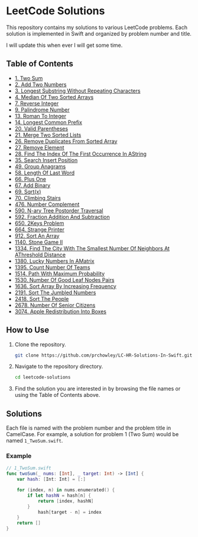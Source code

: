 # LeetCode Solutions

This repository contains my solutions to various LeetCode problems. Each solution is implemented in Swift and organized by problem number and title.

I will update this when ever I will get some time.

## Table of Contents

<!-- TOC start -->
- [1. Two Sum](./Leetcode/1_TwoSum.swift)
- [2. Add Two Numbers](./Leetcode/2_AddTwoNumbers.swift)
- [3. Longest Substring Without Repeating Characters](./Leetcode/3_LongestSubstringWithoutRepeatingCharacters.swift)
- [4. Median Of Two Sorted Arrays](./Leetcode/4_MedianOfTwoSortedArrays.swift)
- [7. Reverse Integer](./Leetcode/7_ReverseInteger.swift)
- [9. Palindrome Number](./Leetcode/9_PalindromeNumber.swift)
- [13. Roman To Integer](./Leetcode/13_RomanToInteger.swift)
- [14. Longest Common Prefix](./Leetcode/14_LongestCommonPrefix.swift)
- [20. Valid Parentheses](./Leetcode/20_ValidParentheses.swift)
- [21. Merge Two Sorted Lists](./Leetcode/21_MergeTwoSortedLists.swift)
- [26. Remove Duplicates From Sorted Array](./Leetcode/26_RemoveDuplicatesFromSortedArray.swift)
- [27. Remove Element](./Leetcode/27_RemoveElement.swift)
- [28. Find The Index Of The First Occurrence In AString](./Leetcode/28_FindTheIndexOfTheFirstOccurrenceInAString.swift)
- [35. Search Insert Position](./Leetcode/35_SearchInsertPosition.swift)
- [49. Group Anagrams](./Leetcode/49_GroupAnagrams.swift)
- [58. Length Of Last Word](./Leetcode/58_LengthOfLastWord.swift)
- [66. Plus One](./Leetcode/66_PlusOne.swift)
- [67. Add Binary](./Leetcode/67_AddBinary.swift)
- [69. Sqrt(x)](./Leetcode/69_Sqrt(x).swift)
- [70. Climbing Stairs](./Leetcode/70_ClimbingStairs.swift)
- [476. Number Complement](./Leetcode/476_NumberComplement.swift)
- [590. N-ary Tree Postorder Traversal](./Leetcode/590_N-aryTreePostorderTraversal.swift)
- [592. Fraction Addition And Subtraction](./Leetcode/592_FractionAdditionAndSubtraction.swift)
- [650. 2Keys Problem](./Leetcode/650_2KeysProblem.swift)
- [664. Strange Printer](./Leetcode/664_StrangePrinter.swift)
- [912. Sort An Array](./Leetcode/912_SortAnArray.swift)
- [1140. Stone Game II](./Leetcode/1140_StoneGameII.swift)
- [1334. Find The City With The Smallest Number Of Neighbors At AThreshold Distance](./Leetcode/1334_FindTheCityWithTheSmallestNumberOfNeighborsAtAThresholdDistance.swift)
- [1380. Lucky Numbers In AMatrix](./Leetcode/1380_LuckyNumbersInAMatrix.swift)
- [1395. Count Number Of Teams](./Leetcode/1395_CountNumberOfTeams.swift)
- [1514. Path With Maximum Probability](./Leetcode/1514_PathWithMaximumProbability.swift)
- [1530. Number Of Good Leaf Nodes Pairs](./Leetcode/1530_NumberOfGoodLeafNodesPairs.swift)
- [1636. Sort Array By Increasing Frequency](./Leetcode/1636_SortArrayByIncreasingFrequency.swift)
- [2191. Sort The Jumbled Numbers](./Leetcode/2191_SortTheJumbledNumbers.swift)
- [2418. Sort The People](./Leetcode/2418_SortThePeople.swift)
- [2678. Number Of Senior Citizens](./Leetcode/2678_NumberOfSeniorCitizens.swift)
- [3074. Apple Redistribution Into Boxes](./Leetcode/3074_AppleRedistributionIntoBoxes.swift)
<!-- TOC end -->

## How to Use

1. Clone the repository.
    ```sh
    git clone https://github.com/prchowley/LC-HR-Solutions-In-Swift.git
    ```
2. Navigate to the repository directory.
    ```sh
    cd leetcode-solutions
    ```
3. Find the solution you are interested in by browsing the file names or using the Table of Contents above.

## Solutions

Each file is named with the problem number and the problem title in CamelCase. For example, a solution for problem 1 (Two Sum) would be named `1_TwoSum.swift`.

### Example

```swift
// 1_TwoSum.swift
func twoSum(_ nums: [Int], _ target: Int) -> [Int] {
    var hash: [Int: Int] = [:]

    for (index, n) in nums.enumerated() {
        if let hashN = hash[n] {
            return [index, hashN]
        }
            hash[target - n] = index
    }
    return []
}
